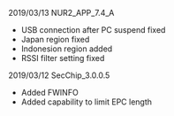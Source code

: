 2019/03/13	NUR2_APP_7.4_A
- USB connection after PC suspend fixed
- Japan region fixed
- Indonesion region added
- RSSI filter setting fixed

2019/03/12 SecChip_3.0.0.5
- Added FWINFO
- Added capability to limit EPC length
